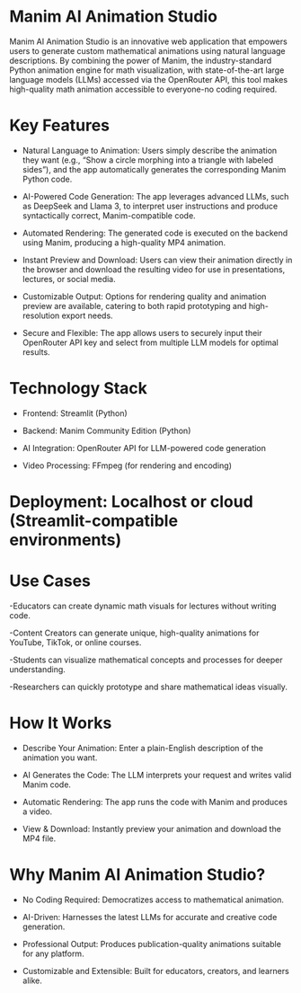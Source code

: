 # Manim AI Animation Studio
Manim AI Animation Studio is an innovative web application that empowers users to generate custom mathematical animations using natural language descriptions. By combining the power of Manim, the industry-standard Python animation engine for math visualization, with state-of-the-art large language models (LLMs) accessed via the OpenRouter API, this tool makes high-quality math animation accessible to everyone-no coding required.

# Key Features
- Natural Language to Animation: Users simply describe the animation they want (e.g., “Show a circle morphing into a triangle with labeled sides”), and the app automatically generates the corresponding Manim Python code.

- AI-Powered Code Generation: The app leverages advanced LLMs, such as DeepSeek and Llama 3, to interpret user instructions and produce syntactically correct, Manim-compatible code.

- Automated Rendering: The generated code is executed on the backend using Manim, producing a high-quality MP4 animation.

- Instant Preview and Download: Users can view their animation directly in the browser and download the resulting video for use in presentations, lectures, or social media.

- Customizable Output: Options for rendering quality and animation preview are available, catering to both rapid prototyping and high-resolution export needs.

- Secure and Flexible: The app allows users to securely input their OpenRouter API key and select from multiple LLM models for optimal results.

# Technology Stack
- Frontend: Streamlit (Python)

- Backend: Manim Community Edition (Python)

- AI Integration: OpenRouter API for LLM-powered code generation

- Video Processing: FFmpeg (for rendering and encoding)

# Deployment: Localhost or cloud (Streamlit-compatible environments)

# Use Cases
-Educators can create dynamic math visuals for lectures without writing code.

-Content Creators can generate unique, high-quality animations for YouTube, TikTok, or online courses.

-Students can visualize mathematical concepts and processes for deeper understanding.

-Researchers can quickly prototype and share mathematical ideas visually.

# How It Works
- Describe Your Animation: Enter a plain-English description of the animation you want.

- AI Generates the Code: The LLM interprets your request and writes valid Manim code.

- Automatic Rendering: The app runs the code with Manim and produces a video.

- View & Download: Instantly preview your animation and download the MP4 file.

# Why Manim AI Animation Studio?
- No Coding Required: Democratizes access to mathematical animation.

- AI-Driven: Harnesses the latest LLMs for accurate and creative code generation.

- Professional Output: Produces publication-quality animations suitable for any platform.

- Customizable and Extensible: Built for educators, creators, and learners alike.
